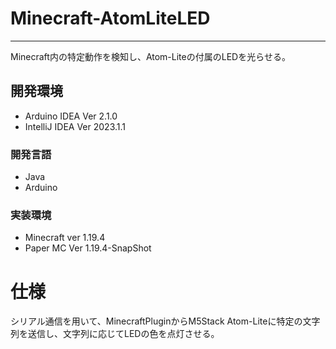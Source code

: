 # Minecraft-AtomLiteLED
- - -
Minecraft内の特定動作を検知し、Atom-Liteの付属のLEDを光らせる。
## 開発環境
- Arduino IDEA Ver 2.1.0
- IntelliJ IDEA Ver 2023.1.1
### 開発言語
- Java
- Arduino
### 実装環境
- Minecraft ver 1.19.4
- Paper MC Ver 1.19.4-SnapShot

# 仕様
シリアル通信を用いて、MinecraftPluginからM5Stack Atom-Liteに特定の文字列を送信し、文字列に応じてLEDの色を点灯させる。
